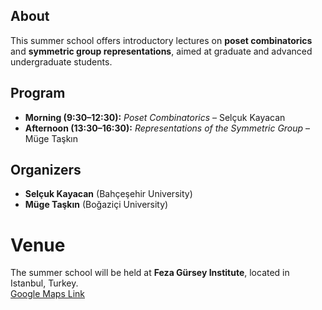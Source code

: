 ## About  
This summer school offers introductory lectures on **poset combinatorics** and **symmetric group representations**, aimed at graduate and advanced undergraduate students.  

## Program  
- **Morning (9:30–12:30):** *Poset Combinatorics* – Selçuk Kayacan  
- **Afternoon (13:30–16:30):** *Representations of the Symmetric Group* – Müge Taşkın  

## Organizers  
- **Selçuk Kayacan** (Bahçeşehir University)  
- **Müge Taşkın** (Boğaziçi University)  

# Venue  
The summer school will be held at **Feza Gürsey Institute**, located in Istanbul, Turkey.  
[Google Maps Link](https://maps.app.goo.gl/Svdz4dpMAb1Avdb39)  
